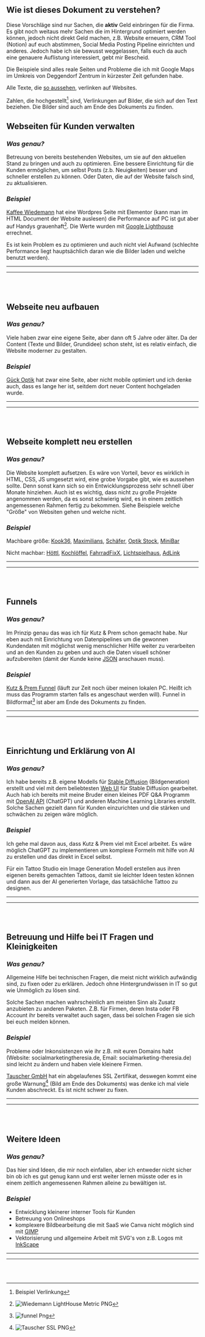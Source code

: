 ## Wie ist dieses Dokument zu verstehen?

 Diese Vorschläge sind nur Sachen, die **aktiv** Geld einbringen für die Firma. Es gibt noch weitaus mehr Sachen die im Hintergrund optimiert werden können, jedoch nicht direkt Geld machen, z.B. Website erneuern, CRM Tool (Notion) auf euch abstimmen, Social Media Posting Pipeline einrichten und anderes. Jedoch habe ich sie bewusst weggelassen, falls euch da auch eine genauere Auflistung interessiert, gebt mir Bescheid.

 Die Beispiele sind alles reale Seiten und Probleme die ich mit Google Maps im Umkreis von Deggendorf Zentrum in kürzester Zeit gefunden habe.

 Alle Texte, die [so aussehen](example.org), verlinken auf Websites.

 Zahlen, die hochgestellt[^1] sind, Verlinkungen auf Bilder, die sich auf den Text beziehen. Die Bilder sind auch am Ende des Dokuments zu finden.

## Webseiten für Kunden verwalten 

### *Was genau?*
 Betreuung von bereits bestehenden Websites, um sie auf den aktuellen Stand zu bringen und auch zu optimieren. Eine bessere Einrichtung für die Kunden ermöglichen, um selbst Posts (z.b. Neuigkeiten) besser und schneller erstellen zu können. Oder Daten, die auf der Website falsch sind, zu aktualisieren.

### *Beispiel*

  [Kaffee Wiedemann](https://www.kaffeehaus-wiedemann.de/) hat eine Wordpres Seite mit Elementor (kann man im HTML Document der Website auslesen) die Performance auf PC ist gut aber auf Handys grauenhaft[^2].
  Die Werte wurden mit [Google Lighthouse](https://developer.chrome.com/docs/lighthouse/overview/) errechnet.
 
  Es ist kein Problem es zu optimieren und auch nicht viel Aufwand (schlechte Performance liegt hauptsächlich daran wie die Bilder laden und welche benutzt werden). 

---
---
<br>
<br>

## Webseite neu aufbauen

### *Was genau?*
 Viele haben zwar eine eigene Seite, aber dann oft 5 Jahre oder älter. Da der Content (Texte und Bilder, Grundidee) schon steht, ist es relativ einfach, die Website moderner zu gestalten.

### *Beispiel*

 [Gück Optik](https://www.optik-gueck.de/) hat zwar eine Seite, aber nicht mobile optimiert und ich denke auch, dass es lange her ist, seitdem dort neuer Content hochgeladen wurde. 

---
---
<br>
<br>

## Webseite komplett neu erstellen

### *Was genau?*
 Die Website komplett aufsetzen. Es wäre von Vorteil, bevor es wirklich in HTML, CSS, JS umgesetzt wird, eine grobe Vorgabe gibt, wie es aussehen sollte. Denn sonst kann sich so ein Entwicklungsprozess sehr schnell über Monate hinziehen. Auch ist es wichtig, dass nicht zu große Projekte angenommen werden, da es sonst schwierig wird, es in einem zeitlich angemessenen Rahmen fertig zu bekommen. Siehe Beispiele welche "Größe" von Websiten gehen und welche nicht.



### *Beispiel*

 Machbare größe: [Kook36](https://kook36.de/), [Maximilians](https://maximilians-restaurant.de/), [Schäfer](https://zweisinne.de/), [Optik Stock](https://www.optik-stock.de/), [MiniBar](https://minibar-deggendorf.de/)

 Nicht machbar: [Höttl](https://www.hoettl.de/), [Kochlöffel](https://www.kochloeffel.de/), [FahrradFixX](https://www.fahrradfixx.de/), [Lichtspielhaus](https://www.lichtspielhaus.com/), [AdLink](https://www.adlinktech.com/)

---
---
<br>
<br>

## Funnels

### *Was genau?*

 Im Prinzip genau das was ich für Kutz & Prem schon gemacht habe. Nur eben auch mit Einrichtung von Datenpipelines um die gewonnen Kundendaten mit möglichst wenig menschlicher Hilfe weiter zu verarbeiten und an den Kunden zu geben und auch die Daten visuell schöner aufzubereiten (damit der Kunde keine [JSON](https://json.org/example.html) anschauen muss).

### *Beispiel*

 [Kutz & Prem Funnel](giant-pilot.localsite.io) (läuft zur Zeit noch über meinen lokalen PC. Heißt ich muss das Programm starten falls es angeschaut werden will). Funnel in Bildformat[^3] ist aber am Ende des Dokuments zu finden.

---
---
<br>
<br>

## Einrichtung und Erklärung von AI 

### *Was genau?*

 Ich habe bereits z.B. eigene Modells für [Stable Diffusion](https://github.com/CompVis/stable-diffusion) (Bildgeneration) erstellt und viel mit dem beliebtesten [Web UI](https://github.com/AUTOMATIC1111/stable-diffusion-webui) für Stable Diffusion gearbeitet. Auch hab ich bereits mit meine Bruder einen kleines PDF Q&A Programm mit [OpenAI API](https://github.com/openai/openai-python) (ChatGPT) und anderen Machine Learning Libraries erstellt. Solche Sachen gezielt dann für Kunden einzurichten und die stärken und schwächen zu zeigen wäre möglich.

### *Beispiel*

 Ich gehe mal davon aus, dass Kutz & Prem viel mit Excel arbeitet. Es wäre möglich ChatGPT zu implementieren um komplexe Formeln mit hilfe von AI zu erstellen und das direkt in Excel selbst.

 Für ein Tattoo Studio ein Image Generation Modell erstellen aus ihren eigenen bereits gemachten Tattoos, damit sie leichter Ideen testen können und dann aus der AI generierten Vorlage, das tatsächliche Tattoo zu designen.

---
---
<br>
<br>

## Betreuung und Hilfe bei IT Fragen und Kleinigkeiten

### *Was genau?*

 Allgemeine Hilfe bei technischen Fragen, die meist nicht wirklich aufwändig sind, zu fixen oder zu erklären. Jedoch ohne Hintergrundwissen in IT so gut wie Unmöglich zu lösen sind.

 Solche Sachen machen wahrscheinlich am meisten Sinn als Zusatz anzubieten zu anderen Paketen. Z.B. für Firmen, deren Insta oder FB Account ihr bereits verwaltet auch sagen, dass bei solchen Fragen sie sich bei euch melden können.

### *Beispiel*

 Probleme oder Inkonsistenzen wie ihr z.B. mit euren Domains habt (Website: socialmarketingtheresia.de, Email: socialmarketing-theresia.de) sind leicht zu ändern und haben viele kleinere Firmen.

 [Tauscher GmbH](https://www.tauscher-gmbh.de/) hat ein abgelaufenes SSL Zertifikat, deswegen kommt eine große Warnung[^4] (Bild am Ende des Dokuments) was denke ich mal viele Kunden abschreckt. Es ist nicht schwer zu fixen.

---
---
<br>
<br>

## Weitere Ideen

### *Was genau?*

 Das hier sind Ideen, die mir noch einfallen, aber ich entweder nicht sicher bin ob ich es gut genug kann und erst weiter lernen müsste oder es in einem zeitlich angemessenen Rahmen alleine zu bewältigen ist.

### *Beispiel*

 - Entwicklung kleinerer interner Tools für Kunden
 - Betreuung von Onlineshops
 - komplexere Bildbearbeitung die mit SaaS wie Canva nicht möglich sind mit [GIMP](https://www.gimp.org/)
 - Vektorisierung und allgemeine Arbeit mit SVG's von z.B. Logos mit [InkScape](https://inkscape.org/)
---
---
<br>
<br>

[^1]: Beispiel Verlinkung

[^2]: ![Wiedemann LightHouse Metric PNG](wiedemann-lh.PNG)

[^3]: ![funnel Png](tsm.local_kutz-prem_(iPhone%2012%20Pro).png)

[^4]: ![Tauscher SSL PNG](tauscher-ssl.png)


